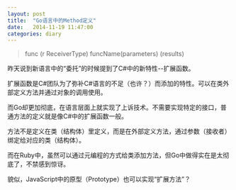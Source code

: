 ```yaml
---
layout: post
title:  "Go语言中的Method定义"
date:   2014-11-19 11:47:00
categories: diary
---
```


> func (r ReceiverType) funcName(parameters) (results)

昨天说到新语言中的“委托”的时候提到了C#中的新特性--扩展函数。

扩展函数是C#团队为了弥补C#语言的不足（也许？）而添加的特性。可以在类外部定义方法并通过对象的调用使用。

而Go却更加彻底，在语言层面上就实现了上诉技术。不需要实现特定的接口，普通方法的定义就是像C#中的扩展函数一般。

方法不是定义在类（结构体）里定义，而是在外部定义方法，通过参数（接收者）绑定给对应的类（结构体）。

而在Ruby中，虽然可以通过元编程的方式给类添加方法，但Go中做得实在是太彻底了，不禁感到惊讶。

貌似，JavaScript中的原型（Prototype）也可以实现“扩展方法”？
